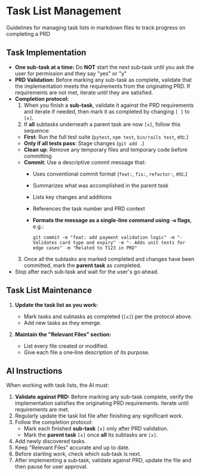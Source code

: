 # Task List Management

Guidelines for managing task lists in markdown files to track progress on completing a PRD

## Task Implementation
- **One sub-task at a time:** Do **NOT** start the next sub‑task until you ask the user for permission and they say "yes" or "y"
- **PRD Validation:** Before marking any sub-task as complete, validate that the implementation meets the requirements from the originating PRD. If requirements are not met, iterate until they are satisfied.
- **Completion protocol:**
  1. When you finish a **sub‑task**, validate it against the PRD requirements and iterate if needed, then mark it as completed by changing `[ ]` to `[x]`.
  2. If **all** subtasks underneath a parent task are now `[x]`, follow this sequence:
    - **First**: Run the full test suite (`pytest`, `npm test`, `bin/rails test`, etc.)
    - **Only if all tests pass**: Stage changes (`git add .`)
    - **Clean up**: Remove any temporary files and temporary code before committing
    - **Commit**: Use a descriptive commit message that:
      - Uses conventional commit format (`feat:`, `fix:`, `refactor:`, etc.)
      - Summarizes what was accomplished in the parent task
      - Lists key changes and additions
      - References the task number and PRD context
      - **Formats the message as a single-line command using `-m` flags**, e.g.:

        ```
        git commit -m "feat: add payment validation logic" -m "- Validates card type and expiry" -m "- Adds unit tests for edge cases" -m "Related to T123 in PRD"
        ```
  3. Once all the subtasks are marked completed and changes have been committed, mark the **parent task** as completed.
- Stop after each sub‑task and wait for the user's go‑ahead.

## Task List Maintenance

1. **Update the task list as you work:**
   - Mark tasks and subtasks as completed (`[x]`) per the protocol above.
   - Add new tasks as they emerge.

2. **Maintain the "Relevant Files" section:**
   - List every file created or modified.
   - Give each file a one‑line description of its purpose.

## AI Instructions

When working with task lists, the AI must:

1. **Validate against PRD:** Before marking any sub-task complete, verify the implementation satisfies the originating PRD requirements. Iterate until requirements are met.
2. Regularly update the task list file after finishing any significant work.
3. Follow the completion protocol:
   - Mark each finished **sub‑task** `[x]` only after PRD validation.
   - Mark the **parent task** `[x]` once **all** its subtasks are `[x]`.
4. Add newly discovered tasks.
5. Keep "Relevant Files" accurate and up to date.
6. Before starting work, check which sub‑task is next.
7. After implementing a sub‑task, validate against PRD, update the file and then pause for user approval.
